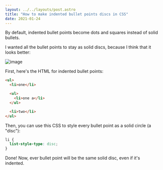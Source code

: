 ```yaml
---
layout: ../../layouts/post.astro
title: "How to make indented bullet points discs in CSS"
date: 2021-01-24
---
```

By default, indented bullet points become dots and squares instead of solid bullets.

I wanted all the bullet points to stay as solid discs, because I think that it looks better:

![image](https://user-images.githubusercontent.com/30215449/105643407-b1a0b180-5e5d-11eb-84d7-f47b9c16a299.png)

First, here's the HTML for indented bullet points:

```html
<ul>
  <li>one</li>

  <ul>
    <li>one a</li>
  </ul>

  <li>two</li>
</ul>
```

Then, you can use this CSS to style every bullet point as a solid circle (a "disc"):

```css
li {
  list-style-type: disc;
}
```

Done! Now, ever bullet point will be the same solid disc, even if it's indented.